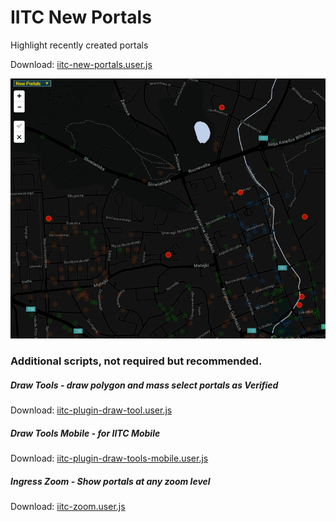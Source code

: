 # IITC New Portals
Highlight recently created portals

Download: [iitc-new-portals.user.js
](https://raw.githubusercontent.com/piczkaczu/iitc-new-portals/master/iitc-new-portals.user.js)

![img](https://raw.githubusercontent.com/piczkaczu/iitc-new-portals/master/iitc-new-portals.png)

### Additional scripts, not required but recommended.

##### Draw Tools - draw polygon and mass select portals as Verified

Download: [iitc-plugin-draw-tool.user.js
](https://raw.githubusercontent.com/piczkaczu/iitc-new-portals/master/iitc-plugin-draw-tool.user.js)

##### Draw Tools Mobile - for IITC Mobile

Download: [iitc-plugin-draw-tools-mobile.user.js
](https://raw.githubusercontent.com/piczkaczu/iitc-new-portals/master/iitc-plugin-draw-tools-mobile.user.js)

##### Ingress Zoom - Show portals at any zoom level

Download: [iitc-zoom.user.js
](https://raw.githubusercontent.com/piczkaczu/iitc-new-portals/master/iitc-zoom.user.js)
